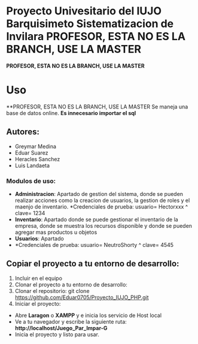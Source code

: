 # Proyecto Univesitario del IUJO Barquisimeto Sistematizacion de Invilara PROFESOR, ESTA NO ES LA BRANCH, USE LA MASTER
**PROFESOR, ESTA NO ES LA BRANCH, USE LA MASTER**
# Uso
**PROFESOR, ESTA NO ES LA BRANCH, USE LA MASTER
Se maneja una base de datos online. **Es innecesario importar el sql**
## Autores: 
- Greymar Medina
- Eduar Suarez
- Heracles Sanchez
- Luis Landaeta

### Modulos de uso:
- **Administracion**: Apartado de gestion del sistema, donde se pueden realizar acciones como la creacion de usuarios, la gestion de roles y el maenjo de inventario.
  *Credenciales de prueba: usuario= Hectorxxx ^ clave= 1234
- **Inventario**: Apartado donde se puede gestionar el inventario de la empresa, donde se muestra los recursos disponible y donde se pueden agregar mas productos u objetos
- **Usuarios**: Apartado
- *Credenciales de prueba: usuario= NeutroShorty ^ clave= 4545

## Copiar el proyecto a tu entorno de desarrollo:

1. Incluir en el equipo
2. Clonar el proyecto a tu entorno de desarrollo:
3. Clonar el repositorio:
    git clone https://github.com/Eduar0705/Proyecto_IUJO_PHP.git
4. Iniciar el proyecto:
- Abre **Laragon** o **XAMPP** y e inicia los servicio de Host local 
- Ve a tu navegador y escribe la siguiente ruta: **http://localhost/Juego_Par_Impar-G**
- Inicia el proyecto y listo para usar.
